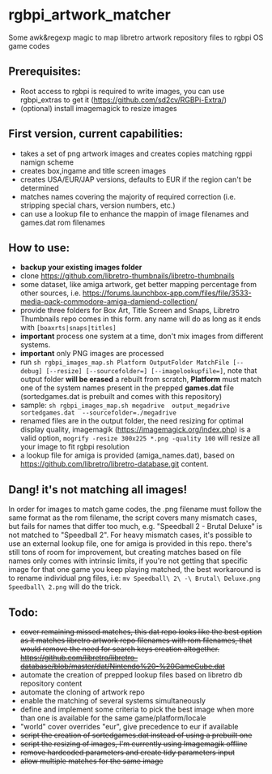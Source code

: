 # rgbpi_artwork_matcher
Some awk&amp;regexp magic to map  libretro artwork repository files to rgbpi OS game codes

## Prerequisites:

- Root access to rgbpi is required to write images, you can use rgbpi_extras to get it (https://github.com/sd2cv/RGBPi-Extra/)
- (optional) install imagemagick to resize images

## First  version, current capabilities:

- takes a set of png artwork images and creates copies matching rgppi namign scheme
- creates box,ingame and title screen images
- creates USA/EUR/JAP versions, defaults to EUR if the region can't be determined
- matches names covering the majority of required correction (i.e. stripping special chars, version numbers, etc.)
- can use a lookup file to enhance the mappin of image filenames and games.dat rom filenames

## How to use:
- **backup your existing images folder**
- clone https://github.com/libretro-thumbnails/libretro-thumbnails
- some dataset, like amiga artwork, get better mapping percentage from other sources, i.e. https://forums.launchbox-app.com/files/file/3533-media-pack-commodore-amiga-damiend-collection/
- provide three folders for Box Art, Title Screen and Snaps, Libretro Thumbnails repo comes in this form. any name will do as long as it ends with `[boaxrts|snaps|titles]`
- **important** process one system at a time, don't mix images from different systems.
- **important** only PNG images are processed
- run  `sh rgbpi_images_map.sh Platform OutputFolder MatchFile [--debug] [--resize] [--sourcefolder=] [--imagelookupfile=]`, note that output folder **will be erased** a rebuilt from scratch, **Platform**  must match one of the system names present in the prepped **games.dat** file (sortedgames.dat is prebuilt and comes with this repository)
- sample: `sh rgbpi_images_map.sh megadrive  output_megadrive  sortedgames.dat  --sourcefolder=./megadrive`
- renamed files are in the output folder, the need resizing for optimal display quality, imagemagik (https://imagemagick.org/index.php) is a valid option,  `mogrify -resize 300x225 *.png -quality 100` will resize all your image to fit rgbpi resolution
- a lookup file for amiga is provided (amiga_names.dat), based on https://github.com/libretro/libretro-database.git content. 

## Dang! it's not matching all images!
In order for images to match game codes, the .png filename must follow the same format as the rom filename, the script covers many mismatch cases, but fails for names that differ too much, e.g.
"Speedball 2 - Brutal Deluxe" is not matched to "Speedball 2".
For heavy mismatch cases, it's possible to use an external lookup file, one for amiga is provided in this repo.
there's still tons of room for improvement, but creating matches based on file names only comes with intrinsic limits, if you're not getting that specific image for that one game you keep playing matched, the best workaround is to rename individual png files, i.e:
`mv Speedball\ 2\ -\ Brutal\ Deluxe.png Speedball\ 2.png`
will do the trick.


## Todo:

- ~~cover remaining missed matches, this dat repo looks like the best option as it matches libretro artwork repo filenames with rom filenames, that would remove the need for search keys creation altogether. https://github.com/libretro/libretro-database/blob/master/dat/Nintendo%20-%20GameCube.dat~~
- automate the creation of prepped lookup files based on libretro db repository content
- automate the cloning of artwork repo
- enable the matching of several systems simultaneously
- define and implement some criteria to pick the best image when more than one is available for the same game/platform/locale
- "world" cover overrides "eur", give precedence to eur if available
- ~~script the creation of sortedgames.dat instead of using a prebuilt one~~
- ~~script the resizing of images, I'm currently using Imagemagik offline~~
- ~~remove hardcoded parameters and create tidy parameters input~~
- ~~allow multiple matches for the same image~~
